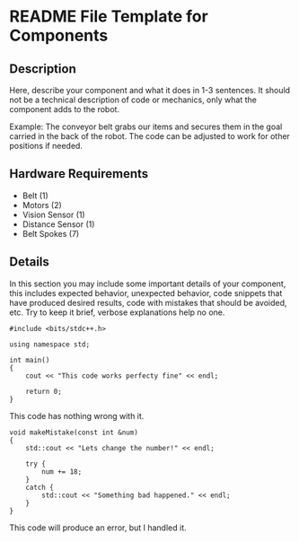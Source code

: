 # README File Template for Components

## Description
Here, describe your component and what it does in 1-3 sentences. It should not be a technical description of code or mechanics, only what the component adds to the robot. 

Example: The conveyor belt grabs our items and secures them in the goal carried in the back of the robot. The code can be adjusted to work for other positions if needed.

## Hardware Requirements
- Belt (1)
- Motors (2)
- Vision Sensor (1)
- Distance Sensor (1)
- Belt Spokes (7)

## Details
In this section you may include some important details of your component, this includes expected behavior, unexpected behavior, code snippets that have produced desired results, code with mistakes that should be avoided, etc. Try to keep it brief, verbose explanations help no one.

```
#include <bits/stdc++.h>

using namespace std;

int main()
{
	cout << "This code works perfecty fine" << endl;
	
	return 0;
}
```
This code has nothing wrong with it.

```
void makeMistake(const int &num)
{
	std::cout << "Lets change the number!" << endl;
	
	try {
		num += 18;
	} 
	catch {
		std::cout << "Something bad happened." << endl;
	}
}
```
This code will produce an error, but I handled it.




